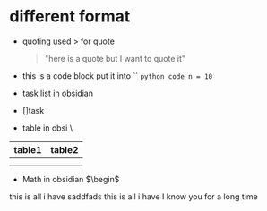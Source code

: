 # different format 
- quoting  used > for quote 
	>"here is a quote but  I want to quote it"
	
- this is a code block put it into `` 
`python code n = 10`
- task list in obsidian 
-  []task
- table in obsi \

| table1 | table2 |
| ---- | ---- |
|  |  |
|  |  |
- Math in obsidian 
$\begin$

this is all i have saddfads this is all i have I know you for a long time